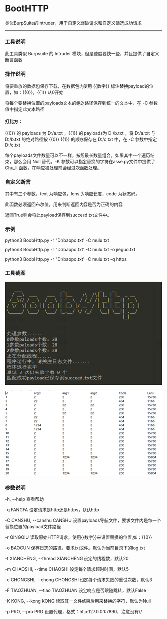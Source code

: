 # BootHTTP

类似BurpSuite的Intruder，用于自定义爆破请求和自定义筛选成功请求

***

### 工具说明

此工具类似 Burpsuite 的 Intruder 模块，但是速度要快一些，并且提供了自定义断言函数



### 操作说明

将要重放的数据包保存下载，在数据包内使用 {{数字}} 标注替换payload的位置，如：{{0}}，{{1}} 从0开始

将每个要替换位置的payloads文本的绝对路径保存到统一的文本中，在 -C 参数值中指定此文本路径



#### 打比方：

{{0}} 的 payloads 为 D:/a.txt ，{{1}} 的 payloads为 D:/b.txt ，将 D:/a.txt 与 D:/b.txt 的绝对路径按 {{0}} {{1}} 的顺序保存在 D:/c.txt 中，在 -C 参数中指定 D:/c.txt

每个payloads文件数量可以不一样，按照最长数量组合，如果其中一个遍历结束，那么会用 Null 替代。-K 参数可以指定替换的字符在asse.py文件中提供了 Chu_li 函数，在响应被处理前会经过次函数处理。

### 自定义断言

其中有三个参数，text 为响应包，lens 为响应长度，code 为状态码。

此函数必须返回布尔值，用来判断返回内容是否为正确的内容

返回True则会将此payload保存到succeed.txt文件中。



### 示例

python3 BoobHttp.py -r "D:/baopo.txt" -C mulu.txt

python3 BoobHttp.py -r "D:/baopo.txt" -C mulu.txt -o jieguo.txt

python3 BoobHttp.py -r "D:/baopo.txt" -C mulu.txt -q https 



### 工具截图

![Image text](https://github.com/F6JO/BoobHttp/blob/main/jingtai/qidong.jpg?raw=true)

![Image text](https://github.com/F6JO/BoobHttp/blob/main/jingtai/baocun.jpg?raw=true)





### 参数说明

-h, --help                          					   查看帮助

-q FANGFA                           				  设定请求是http还是https，默认http

-C CANSHU, --canshu CANSHU           设置payloads导航文件，要求文件内是每一个替换位置的payload文件路径

-r QINGQIU                          				  读取原始HTTP请求，使用{{数字}}来设置替换的位置,如：{{0}}

-o BAOCUN                           				 保存日志的路径，要求txt文件。默认为当前目录下的log.txt

-t XIANCHENG, --thread XIANCHENG  设定的线程数，默认20

-m CHAOSHI, --time CHAOSHI             设定每个请求超时时间，默认5

-c CHONGSHI, --chong CHONGSHI     设定每个请求失败的重试次数，默认3

-F TIAOZHUAN, --tiao TIAOZHUAN      设定响应是否跟随跳转，默认False

-K KONG, --kong KONG                		读取其一文件结束后用来替换的字符，默认为Null

-p PRO, --pro PRO                   			  设置代理，格式：http:127.0.0.1:7890，注意没有//



